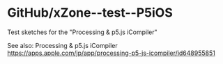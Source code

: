 # GitHub/xZone--test--P5iOS

Test sketches for the "Processing  &amp; p5.js iCompiler"

See also:
Processing & p5.js iCompiler
https://apps.apple.com/jp/app/processing-p5-js-icompiler/id648955851
